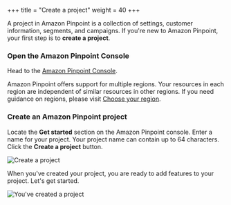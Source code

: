 +++
title = "Create a project"
weight = 40
+++

A project in Amazon Pinpoint is a collection of settings, customer information, segments, and campaigns. If you're new to Amazon Pinpoint, your first step is to **create a project**.

### Open the Amazon Pinpoint Console

Head to the [Amazon Pinpoint Console](https://console.aws.amazon.com/pinpoint/).

Amazon Pinpoint offers support for multiple regions. Your resources in each region are independent of similar resources in other regions. If you need guidance on regions, please visit [Choose your region](../choose-your-region).

### Create an Amazon Pinpoint project

Locate the **Get started** section on the Amazon Pinpoint console. Enter a name for your project. Your project name can contain up to 64 characters. 
Click the **Create a project** button. 

![Create a project](/images/pinpoint-create-a-project.png)

When you've created your project, you are ready to add features to your project. Let's get started.

![You've created a project](/images/pinpoint-created-project.png) 
